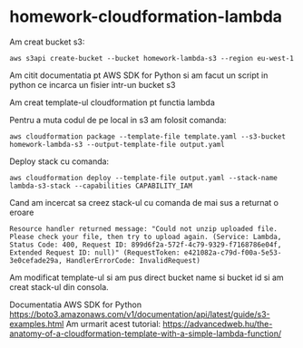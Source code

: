 # homework-cloudformation-lambda
Am creat bucket s3:
```
aws s3api create-bucket --bucket homework-lambda-s3 --region eu-west-1
```

Am citit documentatia pt AWS SDK for Python si am facut un script in python ce incarca un fisier intr-un bucket s3

Am creat template-ul cloudformation pt functia lambda 

Pentru a muta codul de pe local in s3 am folosit comanda:
```
aws cloudformation package --template-file template.yaml --s3-bucket homework-lambda-s3 --output-template-file output.yaml
```

Deploy stack cu comanda:
```
aws cloudformation deploy --template-file output.yaml --stack-name lambda-s3-stack --capabilities CAPABILITY_IAM
 ```
Cand am incercat sa creez stack-ul cu comanda de mai sus a returnat o eroare
```
Resource handler returned message: "Could not unzip uploaded file. Please check your file, then try to upload again. (Service: Lambda, Status Code: 400, Request ID: 899d6f2a-572f-4c79-9329-f7168786e04f, Extended Request ID: null)" (RequestToken: e421082a-c79d-f00a-5e53-3e0cefade29a, HandlerErrorCode: InvalidRequest)
```

Am modificat template-ul si am pus direct bucket name si bucket id si am creat stack-ul din consola.
 
 
 Documentatia AWS SDK for Python https://boto3.amazonaws.com/v1/documentation/api/latest/guide/s3-examples.html
 Am urmarit acest tutorial: https://advancedweb.hu/the-anatomy-of-a-cloudformation-template-with-a-simple-lambda-function/
